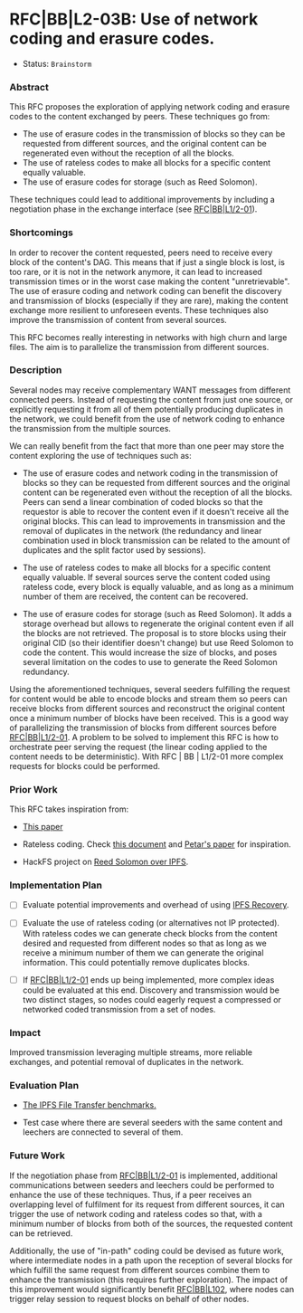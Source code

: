 #  RFC|BB|L2-03B: Use of network coding and erasure codes.
* Status: `Brainstorm`

### Abstract

This RFC proposes the exploration of applying network coding and erasure codes to the content exchanged by peers. These techniques go from:
-   The use of erasure codes in the transmission of blocks so they can be requested from different sources, and the original content can be regenerated even without the reception of all the blocks.
-   The use of rateless codes to make all blocks for a specific content equally valuable.
-   The use of erasure codes for storage (such as Reed Solomon).

These techniques could lead to additional improvements by including a negotiation phase in the exchange interface (see [RFC|BB|L1/2-01](./rfcBBL1201)).

### Shortcomings

In order to recover the content requested, peers need to receive every block of the content's DAG. This means that if just a single block is lost, is too rare, or it is not in the network anymore, it can lead to increased transmission times or in the worst case making the content "unretrievable". The use of erasure coding and network coding can benefit the discovery and transmission of blocks (especially if they are rare), making the content exchange more resilient to unforeseen events. These techniques also improve the transmission of content from several sources.

This RFC becomes really interesting in networks with high churn and large files. The aim is to parallelize the transmission from different sources.

### Description

Several nodes may receive complementary WANT messages from different connected peers. Instead of requesting the content from just one source, or explicitly requesting it from all of them potentially producing duplicates in the network, we could benefit from the use of network coding to enhance the transmission from the multiple sources.

We can really benefit from the fact that more than one peer may store the content exploring the use of techniques such as:

-   The use of erasure codes and network coding in the transmission of blocks so they can be requested from different sources and the original content can be regenerated even without the reception of all the blocks. Peers can send a linear combination of coded blocks so that the requestor is able to recover the content even if it doesn't receive all the original blocks. This can lead to improvements in transmission and the removal of duplicates in the network (the redundancy and linear combination used in block transmission can be related to the amount of duplicates and the split factor used by sessions).

-   The use of rateless codes to make all blocks for a specific content equally valuable. If several sources serve the content coded using rateless code, every block is equally valuable, and as long as a minimum number of them are received, the content can be recovered.

-   The use of erasure codes for storage (such as Reed Solomon). It adds a storage overhead but allows to regenerate the original content even if all the blocks are not retrieved. The proposal is to store blocks using their original CID (so their identifier doesn't change) but use Reed Solomon to code the content. This would increase the size of blocks, and poses several limitation on the codes to use to generate the Reed Solomon redundancy. 

Using the aforementioned techniques, several seeders fulfilling the request for content would be able to encode blocks and stream them so peers can receive blocks from different sources and reconstruct the original content once a minimum number of blocks have been received. This is a good way of parallelizing the transmission of blocks from different sources before [RFC|BB|L1/2-01](./rfcBBL1201). A problem to be solved to implement this RFC is how to orchestrate peer serving the request (the linear coding applied to the content needs to be deterministic). With RFC | BB | L1/2-01 more complex requests for blocks could be performed.

### Prior Work

This RFC takes inspiration from:

-   [This paper](https://www.mdpi.com/2076-3417/10/7/2206/htm)

-   Rateless coding. Check [this document](https://docs.google.com/document/d/1PdfuPZs5ti7u67R9p4lZl_JFBzk477CjmruiWbLQr4U/edit#heading=h.lrqjoh4tz0t6) and [Petar's paper](http://www.scs.stanford.edu/~dm/home/papers/maymounkov:rateless.pdf) for inspiration.

-   HackFS project on [Reed Solomon over IPFS](https://github.com/Wondertan/go-ipfs-recovery).

### Implementation Plan

- [ ] Evaluate potential improvements and overhead of using [IPFS Recovery](https://github.com/Wondertan/go-ipfs-recovery).

- [ ] Evaluate the use of rateless coding (or alternatives not IP protected). With rateless codes we can generate check blocks from the content desired and requested from different nodes so that as long as we receive a minimum number of them we can generate the original information. This could potentially remove duplicates blocks.

- [ ] If [RFC|BB|L1/2-01](./rfcBBL1201) ends up being implemented, more complex ideas could be evaluated at this end. Discovery and transmission would be two distinct stages, so nodes could eagerly request a compressed or networked coded transmission from a set of nodes.

### Impact

Improved transmission leveraging multiple streams, more reliable exchanges, and potential removal of duplicates in the network.

### Evaluation Plan

-   [The IPFS File Transfer benchmarks.](https://docs.google.com/document/d/1LYs3WDCwpkrBdfrnB_LE0xsxdMCIhXdCchIkbzZc8OE/edit#heading=h.nxkc23tlbqhl)

-   Test case where there are several seeders with the same content and leechers are connected to several of them.

### Future Work

If the negotiation phase from [RFC|BB|L1/2-01](./rfcBBL1201) is implemented, additional communications between seeders and leechers could be performed to enhance the use of these techniques. Thus, if a peer receives an overlapping level of fulfilment for its request from different sources, it can trigger the use of network coding and rateless codes so that, with a minimum number of blocks from both of the sources, the requested content can be retrieved.

Additionally, the use of "in-path" coding could be devised as future work, where intermediate nodes in a path upon the reception of several blocks for which fulfill the same request from different sources combine them to enhance the transmission (this requires further exploration). The impact of this improvement would significantly benefit [RFC|BB|L102](./rfcBBL102), where nodes can trigger relay session to request blocks on behalf of other nodes. 